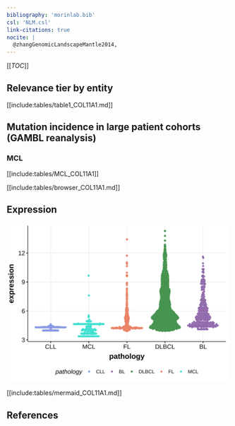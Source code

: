 ```yaml
---
bibliography: 'morinlab.bib'
csl: 'NLM.csl'
link-citations: true
nocite: |
  @zhangGenomicLandscapeMantle2014, 
---
```

[[_TOC_]]



## Relevance tier by entity

[[include:tables/table1_COL11A1.md]]

## Mutation incidence in large patient cohorts (GAMBL reanalysis)

### MCL
[[include:tables/MCL_COL11A1]]

<!---
## Mutation pattern and selective pressure estimates

-->



[[include:tables/browser_COL11A1.md]]

## Expression
![](images/gene_expression/COL11A1_by_pathology.svg)
<!-- ORIGIN: zhangGenomicLandscapeMantle2014 -->
<!-- MCL: zhangGenomicLandscapeMantle2014 -->

[[include:tables/mermaid_COL11A1.md]]

## References
